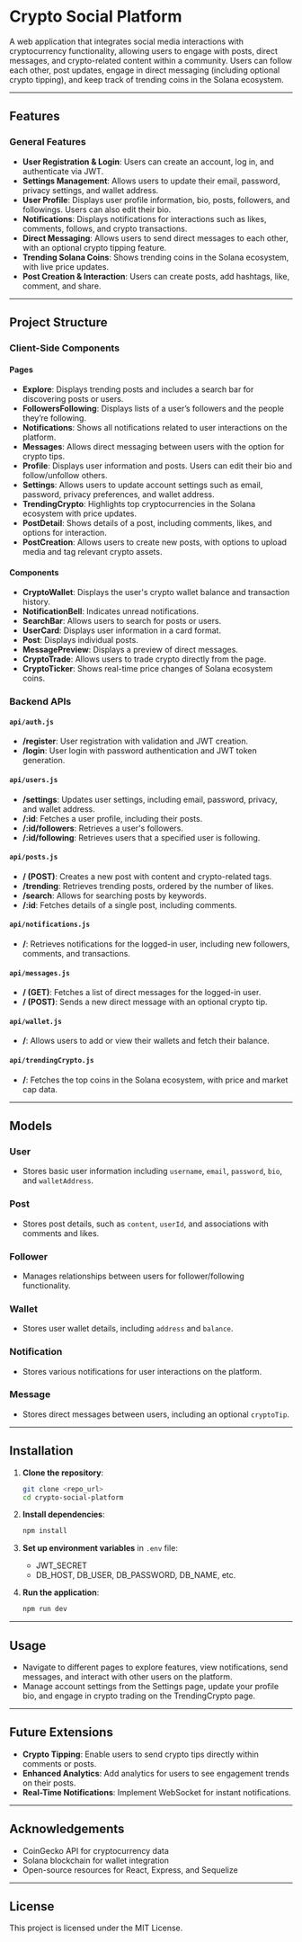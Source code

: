 # Crypto Social Platform

A web application that integrates social media interactions with cryptocurrency functionality, allowing users to engage with posts, direct messages, and crypto-related content within a community. Users can follow each other, post updates, engage in direct messaging (including optional crypto tipping), and keep track of trending coins in the Solana ecosystem.

---

## Features

### General Features
- **User Registration & Login**: Users can create an account, log in, and authenticate via JWT.
- **Settings Management**: Allows users to update their email, password, privacy settings, and wallet address.
- **User Profile**: Displays user profile information, bio, posts, followers, and followings. Users can also edit their bio.
- **Notifications**: Displays notifications for interactions such as likes, comments, follows, and crypto transactions.
- **Direct Messaging**: Allows users to send direct messages to each other, with an optional crypto tipping feature.
- **Trending Solana Coins**: Shows trending coins in the Solana ecosystem, with live price updates.
- **Post Creation & Interaction**: Users can create posts, add hashtags, like, comment, and share.

---

## Project Structure

### Client-Side Components

#### Pages
- **Explore**: Displays trending posts and includes a search bar for discovering posts or users.
- **FollowersFollowing**: Displays lists of a user’s followers and the people they’re following.
- **Notifications**: Shows all notifications related to user interactions on the platform.
- **Messages**: Allows direct messaging between users with the option for crypto tips.
- **Profile**: Displays user information and posts. Users can edit their bio and follow/unfollow others.
- **Settings**: Allows users to update account settings such as email, password, privacy preferences, and wallet address.
- **TrendingCrypto**: Highlights top cryptocurrencies in the Solana ecosystem with price updates.
- **PostDetail**: Shows details of a post, including comments, likes, and options for interaction.
- **PostCreation**: Allows users to create new posts, with options to upload media and tag relevant crypto assets.

#### Components
- **CryptoWallet**: Displays the user's crypto wallet balance and transaction history.
- **NotificationBell**: Indicates unread notifications.
- **SearchBar**: Allows users to search for posts or users.
- **UserCard**: Displays user information in a card format.
- **Post**: Displays individual posts.
- **MessagePreview**: Displays a preview of direct messages.
- **CryptoTrade**: Allows users to trade crypto directly from the page.
- **CryptoTicker**: Shows real-time price changes of Solana ecosystem coins.

### Backend APIs

#### `api/auth.js`
- **/register**: User registration with validation and JWT creation.
- **/login**: User login with password authentication and JWT token generation.

#### `api/users.js`
- **/settings**: Updates user settings, including email, password, privacy, and wallet address.
- **/:id**: Fetches a user profile, including their posts.
- **/:id/followers**: Retrieves a user's followers.
- **/:id/following**: Retrieves users that a specified user is following.

#### `api/posts.js`
- **/ (POST)**: Creates a new post with content and crypto-related tags.
- **/trending**: Retrieves trending posts, ordered by the number of likes.
- **/search**: Allows for searching posts by keywords.
- **/:id**: Fetches details of a single post, including comments.

#### `api/notifications.js`
- **/**: Retrieves notifications for the logged-in user, including new followers, comments, and transactions.

#### `api/messages.js`
- **/ (GET)**: Fetches a list of direct messages for the logged-in user.
- **/ (POST)**: Sends a new direct message with an optional crypto tip.

#### `api/wallet.js`
- **/**: Allows users to add or view their wallets and fetch their balance.

#### `api/trendingCrypto.js`
- **/**: Fetches the top coins in the Solana ecosystem, with price and market cap data.

---

## Models

### User
- Stores basic user information including `username`, `email`, `password`, `bio`, and `walletAddress`.

### Post
- Stores post details, such as `content`, `userId`, and associations with comments and likes.

### Follower
- Manages relationships between users for follower/following functionality.

### Wallet
- Stores user wallet details, including `address` and `balance`.

### Notification
- Stores various notifications for user interactions on the platform.

### Message
- Stores direct messages between users, including an optional `cryptoTip`.

---

## Installation

1. **Clone the repository**:
    ```bash
    git clone <repo_url>
    cd crypto-social-platform
    ```

2. **Install dependencies**:
    ```bash
    npm install
    ```

3. **Set up environment variables** in `.env` file:
    - JWT_SECRET
    - DB_HOST, DB_USER, DB_PASSWORD, DB_NAME, etc.

4. **Run the application**:
    ```bash
    npm run dev
    ```

---

## Usage

- Navigate to different pages to explore features, view notifications, send messages, and interact with other users on the platform.
- Manage account settings from the Settings page, update your profile bio, and engage in crypto trading on the TrendingCrypto page.

---

## Future Extensions
- **Crypto Tipping**: Enable users to send crypto tips directly within comments or posts.
- **Enhanced Analytics**: Add analytics for users to see engagement trends on their posts.
- **Real-Time Notifications**: Implement WebSocket for instant notifications.

---

## Acknowledgements

- CoinGecko API for cryptocurrency data
- Solana blockchain for wallet integration
- Open-source resources for React, Express, and Sequelize

---

## License

This project is licensed under the MIT License.
